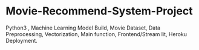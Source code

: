# Movie-Recommend-System-Project
Python3 , Machine Learning Model Build, Movie Dataset, Data Preprocessing, Vectorization, Main function, Frontend/Stream lit, Heroku Deployment.
